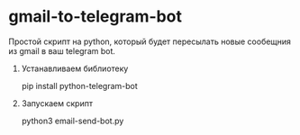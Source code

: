 # gmail-to-telegram-bot
Простой скрипт на python, который будет пересылать новые сообещния из gmail в ваш telegram bot.
1. Устанавливаем библиотеку
   <p>pip install python-telegram-bot</p>
2. Запускаем скрипт
   <p>python3 email-send-bot.py</p>
